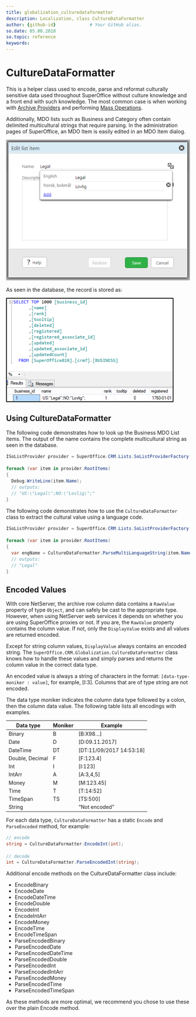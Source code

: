 ```yaml
---
title: globalization_culturedataformatter
description: Localization, class CultureDataFormatter
author: {github-id}             # Your GitHub alias.
so.date: 05.08.2018
so.topic: reference
keywords:
---
```


# CultureDataFormatter

This is a helper class used to encode, parse and reformat culturally sensitive data used throughout SuperOffice without culture knowledge and a front end with such knowledge. The most common case is when working with [Archive Providers][1] and performing [Mass Operations][2].

Additionally, MDO lists such as Business and Category often contain delimited multicultural strings that require parsing. In the administration pages of SuperOffice, an MDO Item is easily edited in an MDO Item dialog.

![MDOListItem Dialog][img1]

As seen in the database, the record is stored as:

![MDOListItem Dialog][img2]

## Using CultureDataFormatter

The following code demonstrates how to look up the Business MDO List items. The output of the name contains the complete multicultural string as seen in the database.

```csharp
ISoListProvider provider = SuperOffice.CRM.Lists.SoListProviderFactory.Create("business");

foreach (var item in provider.RootItems)
{
  Debug.WriteLine(item.Name);
  // outputs:
  // "US:\"Legal\";NO:\"Lovlig\";"
}
```

The following code demonstrates how to use the `CultureDataFormatter` class to extract the cultural value using a language code.

```csharp
ISoListProvider provider = SuperOffice.CRM.Lists.SoListProviderFactory.Create("business");

foreach (var item in provider.RootItems)
{
  var engName = CultureDataFormatter.ParseMultiLanguageString(item.Name, "en-US");
  // outputs:
  // "Legal"
}
```

## Encoded Values

With core NetServer, the archive row column data contains a `RawValue` property of type `Object`, and can safely be cast to the appropriate type. However, when using NetServer web services it depends on whether you are using SuperOffice proxies or not. If you are, the `RawValue` property contains the column value. If not, only the `DisplayValue` exists and all values are returned encoded.

Except for string column values, `DisplayValue` always contains an encoded string. The `SuperOffice.CRM.Globalization.CultureDataFormatter` class knows how to handle these values and simply parses and returns the column value in the correct data type.

An encoded value is always a string of characters in the format: `[data-type-moniker : value]`, for example, [I:3]. Columns that are of type string are not encoded.

The data type moniker indicates the column data type followed by a colon, then the column data value. The following table lists all encodings with examples.

|Data type |Moniker |Example|
|---|---|---|
|Binary |B  |[B:X98…]|
|Date   |D  |[D:09.11.2017]|
|DateTime|DT    |[DT:11/09/2017 14:53:18]|
|Double, Decimal|F  |[F:123.4]|
|Int    |I  |[I:123]|
|IntArr |A  |[A:3,4,5]|
|Money  |M  |[M:123.45]|
|Time   |T  |[T:14:52]|
|TimeSpan|TS|[TS:500]|
|String |   |“Not encoded”|

For each data type, `CultureDataFormatter` has a static `Encode` and `ParseEncoded` method, for example:

```csharp
// encode
string = CultureDataFormatter.EncodeInt(int);

// decode
int = CultureDataFormatter.ParseEncodedInt(string);
```

Additional encode methods on the CultureDataFormatter class include:

* EncodeBinary
* EncodeDate
* EncodeDateTime
* EncodeDouble
* EncodeInt
* EncodeIntArr
* EncodeMoney
* EncodeTime
* EncodeTimeSpan
* ParseEncodedBinary
* ParseEncodedDate
* ParseEncodedDateTime
* ParseEncodedDouble
* ParseEncodedInt
* ParseEncodedIntArr
* ParseEncodedMoney
* ParseEncodedTime
* ParseEncodedTimeSpan

As these methods are more optimal, we recommend you chose to use these over the plain Encode method.

<!-- Referenced links -->
[1]: ../archive-providers/index.md
[2]: ../bulk-operations/mass-operations/index.md

<!-- Referenced images -->
[img1]: media/mdolistitemdialog.png
[img2]: media/mdolistitemdatabaserow.png
